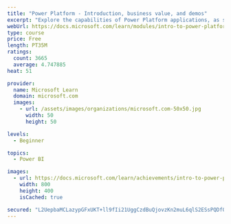 ```yaml
---
title: "Power Platform - Introduction, business value, and demos"
excerpt: "Explore the capabilities of Power Platform applications, as seen in demonstrations and customer case studies."
webUrl: https://docs.microsoft.com/learn/modules/intro-to-power-platform-mba/
type: course
price: Free
length: PT35M
ratings:
  count: 3665
  average: 4.747885
heat: 51

provider:
  name: Microsoft Learn
  domain: microsoft.com
  images:
    - url: /assets/images/organizations/microsoft.com-50x50.jpg
      width: 50
      height: 50

levels:
  - Beginner

topics:
  - Power BI

images:
  - url: https://docs.microsoft.com/learn/achievements/intro-to-power-platform-social.png
    width: 800
    height: 400
    isCached: true

secured: "L2UepbaMCLazypGFxUKT+ll9fIi21UggCzdBuQjovzKn2muL6qlS2ESsPQDfQ4x+skA+CDcEmTu+0ug1csh4BYxn/YjGY+ESPppU7xBVvR0+qcU9VlMv4Hx9KMCf3kzH75ot8fXBN8ujlz2g5+3yCZfuINnC5pae/DazbRwBTW6YCM+9Kum4y72yy3jqDgpYVzPn0B+JdVhYSllKQFc7BfXaaSiFTDBxatN/+eLu6Ttl0fHamdt+y3l8KO93CcPnudYuEtG/cEAl7qW9RyjtFbriMLAYm7YkqnTzUSOq29OmHhgjIbCpCDm1s8fSSxmLWi9IwRUlm6C2Mf+52RU+q5Ikz0IcPfgCOu05Qufq04p28MJTUrNn+F/Gv51jJWsipgmYn7thUk+Flj4n04jqFh60rxnb+YuxVv9LznDaP2I=;V3fjOa0MpFc+GTQu1rjNtw=="
---
```


